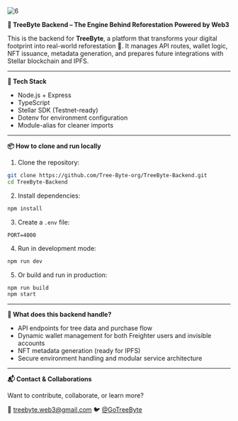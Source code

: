![6](https://github.com/user-attachments/assets/8f894ec5-fd01-4a50-b8e8-3714c9967ee7)

**🌱 TreeByte Backend – The Engine Behind Reforestation Powered by Web3**

This is the backend for **TreeByte**, a platform that transforms your digital footprint into real-world reforestation 🌳. It manages API routes, wallet logic, NFT issuance, metadata generation, and prepares future integrations with Stellar blockchain and IPFS.

---

**🧰 Tech Stack**

* Node.js + Express
* TypeScript
* Stellar SDK (Testnet-ready)
* Dotenv for environment configuration
* Module-alias for cleaner imports

---

**📦 How to clone and run locally**

1. Clone the repository:

```bash
git clone https://github.com/Tree-Byte-org/TreeByte-Backend.git
cd TreeByte-Backend
````

2. Install dependencies:

```bash
npm install
```

3. Create a `.env` file:

```
PORT=4000
```

4. Run in development mode:

```bash
npm run dev
```

5. Or build and run in production:

```bash
npm run build
npm start
```

---

**🧭 What does this backend handle?**

* API endpoints for tree data and purchase flow
* Dynamic wallet management for both Freighter users and invisible accounts
* NFT metadata generation (ready for IPFS)
* Secure environment handling and modular service architecture

---

**📬 Contact & Collaborations**

Want to contribute, collaborate, or learn more?

📩 [treebyte.web3@gmail.com](mailto:treebyte.web3@gmail.com)
🐦 [@GoTreeByte](https://twitter.com/GoTreeByte)

